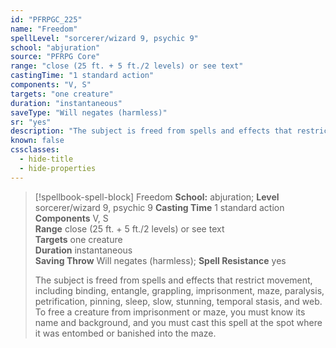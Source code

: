 ```yaml
---
id: "PFRPGC_225"
name: "Freedom"
spellLevel: "sorcerer/wizard 9, psychic 9"
school: "abjuration"
source: "PFRPG Core"
range: "close (25 ft. + 5 ft./2 levels) or see text"
castingTime: "1 standard action"
components: "V, S"
targets: "one creature"
duration: "instantaneous"
saveType: "Will negates (harmless)"
sr: "yes"
description: "The subject is freed from spells and effects that restrict movement, including binding, entangle, grappling, imprisonment, maze, paralysis, petrification, pinning, sleep, slow, stunning, temporal stasis, and web. To free a creature from imprisonment or maze, you must know its name and background, and you must cast this spell at the spot where it was entombed or banished into the maze."
known: false
cssclasses:
  - hide-title
  - hide-properties
---
```


> [!spellbook-spell-block] Freedom
> **School:** abjuration; **Level** sorcerer/wizard 9, psychic 9
> **Casting Time** 1 standard action  
> **Components** V, S  
> **Range** close (25 ft. + 5 ft./2 levels) or see text  
> **Targets** one creature  
> **Duration** instantaneous  
> **Saving Throw** Will negates (harmless); **Spell Resistance** yes
> 
> The subject is freed from spells and effects that restrict movement, including binding, entangle, grappling, imprisonment, maze, paralysis, petrification, pinning, sleep, slow, stunning, temporal stasis, and web. To free a creature from imprisonment or maze, you must know its name and background, and you must cast this spell at the spot where it was entombed or banished into the maze.